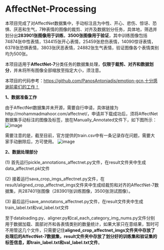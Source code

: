 # AffectNet-Processing
本项目完成了对AffectNet数据集中，手动标注且为中性、开心、悲伤、惊讶、恐惧、厌恶和生气，7种表情的图像的裁剪、对齐及数据划分任务，具体地，筛选并划分出**283901张图像用于训练**，**3500张图像用于验证**，其中训练图像包括74874张中性表情，134415张开心表情，25459张悲伤表情，14090惊讶表情，6378张恐惧表情，3803张厌恶表情，24882张生气表情，验证图像各个表情类别均为500张。

本项目适用于**AffectNet-7**分类任务的数据集处理，**仅限于裁剪、对齐和数据划分**，并未将所有图像全部缩放至指定大小，须注意。

本项目的代码参考：https://github.com/PanosAntoniadis/emotion-gcn,十分感谢前辈们的工作！


**1、数据准备工作**

由于AffectNet数据集并未开源，需要自行申请，具体链接为http://mohammadmahoor.com/affectnet/，申请并下载成功后，须将AffectNet数据集手动标注的图像及标签，放在Manually_Annotated文件下，如下图所示：
![image](https://github.com/coder-xinxiaohai/AffectNet-Processing/assets/73678229/c25be5b0-8fee-4cb9-90e3-841f63f09f91)

需要注意的是，截至目前，官方提供的train.csv中有一条记录存在问题，需要大家手动删除后，方可使用。
![image](https://github.com/coder-xinxiaohai/AffectNet-Processing/assets/73678229/180e31d0-648b-4606-827e-4440f8d324a4)


**2、数据处理部分**

(1) 首先运行pickle_annotations_affectnet.py文件，在result文件夹中生成data_affectnet.pkl文件

(2) 接着运行sava_crop_imgs_affectnet.py文件，在result/aligned_crop_affectnet_imgs文件夹中生成经裁剪和对齐的AffectNet-7数据集，共287401张图像（283901张训练图像，3500张测试图像）。

(3) 最后运行save_annotatons_affectnet.py文件，在result文件夹中生成train_label.txt和val_label.txt文件

至于dataloading.py、aligner.py和cal_each_category_img_nums.py文件分别用于数据加载、面部对齐和各表情类别的数量统计，如果大家只在意结果，暂时可不用管这几个文件，只需要记住**aligned_crop_affectnet_imgs文件夹中存放了处理后的AffectNet-7数据集，result文件夹中存放了划分好的训练集和验证集的标签信息，即train_label.txt和val_label.txt文件**。

